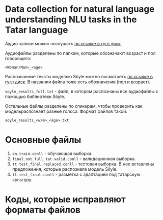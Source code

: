 # Data collection for natural language understanding NLU tasks in the Tatar language

Аудио записи можно послушать [по ссылке в гугл диск](https://drive.google.com/drive/folders/1ZNAoliEhEgSu4WaKN8yGY2GxW4bth9DE?usp=drive_link).

Аудиофайлы разделены по папкам, которые обозначают возраст и пол говорящего:

`<Woman/Man>_<age>`

Распознанные тексты моделью Söyle можно посмотреть [по ссылке в гугл диск](https://drive.google.com/drive/folders/1u8EeoMah1fYDgtYevZ8KhRAmHE9OBAJs?usp=sharing). В названии файла тоже есть обозначения (пол и возраст).

`soyle_results_full.txt` - файл, в котором распознаны все аудиофайлы с помощью библиотеки Söyle.

Остальные файлы разделены по спикерам, чтобы проверить как модельраспознает разные голоса. Формат файлов такой:

`soyle_results_<w/m>_<age>.txt`

# Основные файлы

1) `en.train.conll` - обучающая выборка.
2) `final_not_full_tat.valid.conll` - валидационная выборка.
3) `tt.test_final.replaced.conll` - тестовая выборка. В нее вставлены предложения, которые распознала модель Söyle.
4) `tt.test_final.conll` - разметка с адаптацией под татарскую культуру.

# Коды, которые исправляют форматы файлов
